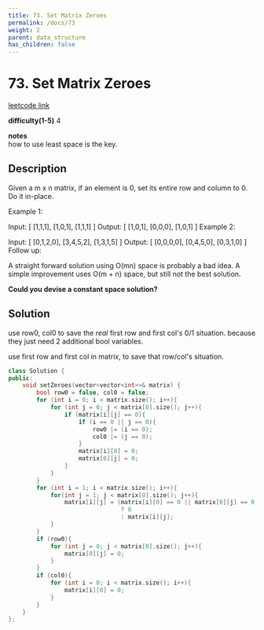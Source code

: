 ```yaml
---
title: 73. Set Matrix Zeroes
permalink: /docs/73
weight: 2
parent: data_structure
has_children: false
---
```

# 73. Set Matrix Zeroes
[leetcode link](https://leetcode.com/problems/set-matrix-zeroes/)

**difficulty(1-5)** 
4

**notes**   
how to use least space is the key. 

## Description
Given a m x n matrix, if an element is 0, set its entire row and column to 0. Do it in-place.

Example 1:

Input: 
[
  [1,1,1],
  [1,0,1],
  [1,1,1]
]
Output: 
[
  [1,0,1],
  [0,0,0],
  [1,0,1]
]
Example 2:

Input: 
[
  [0,1,2,0],
  [3,4,5,2],
  [1,3,1,5]
]
Output: 
[
  [0,0,0,0],
  [0,4,5,0],
  [0,3,1,0]
]
Follow up:

A straight forward solution using O(mn) space is probably a bad idea.
A simple improvement uses O(m + n) space, but still not the best solution.

**Could you devise a constant space solution?**

## Solution
use row0, col0 to save the *real* first row and first col's 0/1 situation.  because they just need 2 additional bool variables.

use first row and first col in matrix, to save that row/col's situation.
```c++
class Solution {
public:
    void setZeroes(vector<vector<int>>& matrix) {
        bool row0 = false, col0 = false;
        for (int i = 0; i < matrix.size(); i++){
            for (int j = 0; j < matrix[0].size(); j++){
                if (matrix[i][j] == 0){
                    if (i == 0 || j == 0){
                        row0 |= (i == 0);
                        col0 |= (j == 0);
                    }
                    matrix[i][0] = 0;
                    matrix[0][j] = 0;
                }
            }
        }
        for (int i = 1; i < matrix.size(); i++){
            for(int j = 1; j < matrix[0].size(); j++){
                matrix[i][j] = (matrix[i][0] == 0 || matrix[0][j] == 0) 
                                ? 0 
                                : matrix[i][j];
            }
        }
        if (row0){
            for (int j = 0; j < matrix[0].size(); j++){
                matrix[0][j] = 0;
            }
        }
        if (col0){
            for (int i = 0; i < matrix.size(); i++){
                matrix[i][0] = 0;
            }
        }
    }
};
```

<!-- 
Default label
{: .label }

Blue label
{: .label .label-blue }

Stable
{: .label .label-green }

New release
{: .label .label-purple }

Coming soon
{: .label .label-yellow }

Deprecated
{: .label .label-red } -->

